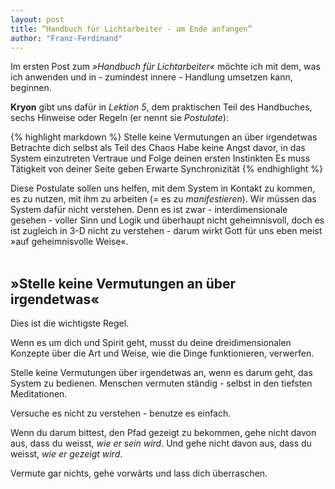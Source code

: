 ```yaml
---
layout: post
title: “Handbuch für Lichtarbeiter - am Ende anfangen”
author: "Franz-Ferdinand"
---
```


Im ersten Post zum _»Handbuch für Lichtarbeiter«_ möchte ich mit dem, was ich anwenden und in - zumindest innere - Handlung umsetzen kann, beginnen.

**Kryon** gibt uns dafür in _Lektion 5_, dem praktischen Teil des Handbuches, sechs Hinweise oder Regeln (er nennt sie _Postulate_):

{% highlight markdown %}
Stelle keine Vermutungen an über irgendetwas
Betrachte dich selbst als Teil des Chaos
Habe keine Angst davor, in das System einzutreten
Vertraue und Folge deinen ersten Instinkten
Es muss Tätigkeit von deiner Seite geben
Erwarte Synchronizität
{% endhighlight %}

Diese Postulate sollen uns helfen, mit dem System in Kontakt zu kommen, es zu nutzen, mit ihm zu arbeiten (= es zu _manifestieren_). Wir müssen das System dafür nicht verstehen. Denn es ist zwar - interdimensionale gesehen - voller Sinn und Logik und überhaupt nicht geheimnisvoll, doch es ist zugleich in 3-D nicht zu verstehen - darum wirkt Gott für uns eben meist »auf geheimnisvolle Weise«.
<br>
<br>

## »Stelle keine Vermutungen an über irgendetwas«
Dies ist die wichtigste Regel.

Wenn es um dich und Spirit geht, musst du deine dreidimensionalen Konzepte über die Art und Weise, wie die Dinge funktionieren, verwerfen.

Stelle keine Vermutungen über irgendetwas an, wenn es darum geht, das System zu bedienen. Menschen vermuten ständig - selbst in den tiefsten Meditationen.

Versuche es nicht zu verstehen - benutze es einfach.

Wenn du darum bittest, den Pfad gezeigt zu bekommen, gehe nicht davon aus, dass du weisst, _wie er sein wird_. Und gehe nicht davon aus, dass du weisst, _wie er gezeigt wird_.

Vermute gar nichts, gehe vorwärts und lass dich überraschen.
